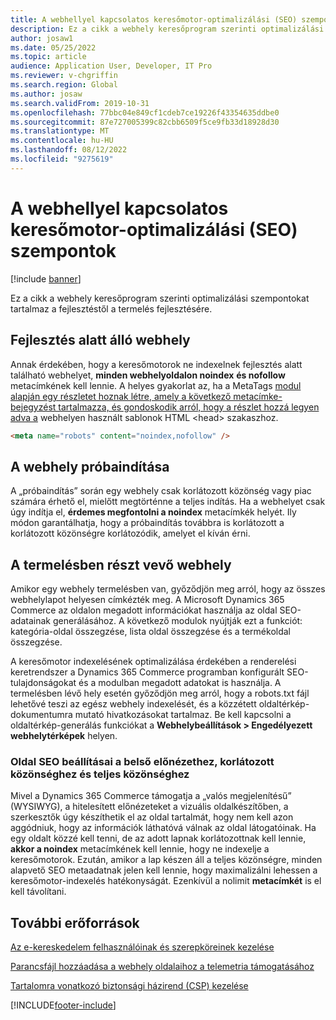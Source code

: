```yaml
---
title: A webhellyel kapcsolatos keresőmotor-optimalizálási (SEO) szempontok
description: Ez a cikk a webhely keresőprogram szerinti optimalizálási szempontokat tartalmaz a fejlesztéstől a termelés fejlesztésére.
author: josaw1
ms.date: 05/25/2022
ms.topic: article
audience: Application User, Developer, IT Pro
ms.reviewer: v-chgriffin
ms.search.region: Global
ms.author: josaw
ms.search.validFrom: 2019-10-31
ms.openlocfilehash: 77bbc04e849cf1cdeb7ce19226f43354635ddbe0
ms.sourcegitcommit: 87e727005399c82cbb6509f5ce9fb33d18928d30
ms.translationtype: MT
ms.contentlocale: hu-HU
ms.lasthandoff: 08/12/2022
ms.locfileid: "9275619"
---
```

# <a name="search-engine-optimization-seo-considerations-for-your-site"></a>A webhellyel kapcsolatos keresőmotor-optimalizálási (SEO) szempontok


[!include [banner](includes/banner.md)]

Ez a cikk a webhely keresőprogram szerinti optimalizálási szempontokat tartalmaz a fejlesztéstől a termelés fejlesztésére.

## <a name="a-site-that-is-under-development"></a>Fejlesztés alatt álló webhely

Annak érdekében, hogy a keresőmotorok ne indexelnek fejlesztés alatt található webhelyet, **minden webhelyoldalon noindex** **és nofollow** metacímkének kell lennie. A helyes gyakorlat az, ha a MetaTags [modul alapján egy részletet hoznak létre, amely a következő metacímke-bejegyzést tartalmazza, és gondoskodik arról, hogy a részlet hozzá legyen adva a](metatags-module.md) webhelyen használt sablonok HTML \<head\> szakaszhoz.

```html
<meta name="robots" content="noindex,nofollow" /> 
```

## <a name="soft-launch-of-a-site"></a>A webhely próbaindítása

A „próbaindítás” során egy webhely csak korlátozott közönség vagy piac számára érhető el, mielőtt megtörténne a teljes indítás. Ha a webhelyet csak úgy indítja el, **érdemes megfontolni a noindex** metacímkék helyét. Ily módon garantálhatja, hogy a próbaindítás továbbra is korlátozott a korlátozott közönségre korlátozódik, amelyet el kíván érni.

## <a name="a-site-that-is-in-production"></a>A termelésben részt vevő webhely

Amikor egy webhely termelésben van, győződjön meg arról, hogy az összes webhelylapot helyesen címkézték meg. A Microsoft Dynamics 365 Commerce az oldalon megadott információkat használja az oldal SEO-adatainak generálásához. A következő modulok nyújtják ezt a funkciót: kategória-oldal összegzése, lista oldal összegzése és a termékoldal összegzése.

A keresőmotor indexelésének optimalizálása érdekében a renderelési keretrendszer a Dynamics 365 Commerce programban konfigurált SEO-tulajdonságokat és a modulban megadott adatokat is használja. A termelésben lévő hely esetén győződjön meg arról, hogy a robots.txt fájl lehetővé teszi az egész webhely indexelését, és a közzétett oldaltérkép-dokumentumra mutató hivatkozásokat tartalmaz. Be kell kapcsolni a oldaltérkép-generálás funkciókat a **Webhelybeállítások \> Engedélyezett webhelytérképek** helyen.

### <a name="page-seo-settings-for-internal-preview-limited-audiences-and-all-audiences"></a>Oldal SEO beállításai a belső előnézethez, korlátozott közönséghez és teljes közönséghez

Mivel a Dynamics 365 Commerce támogatja a „valós megjelenítésű” (WYSIWYG), a hitelesített előnézeteket a vizuális oldalkészítőben, a szerkesztők úgy készíthetik el az oldal tartalmát, hogy nem kell azon aggódniuk, hogy az információk láthatóvá válnak az oldal látogatóinak. Ha egy oldalt közzé kell tenni, de az adott lapnak korlátozottnak kell lennie, **akkor a noindex** metacímkének kell lennie, hogy ne indexelje a keresőmotorok. Ezután, amikor a lap készen áll a teljes közönségre, minden alapvető SEO metaadatnak jelen kell lennie, hogy maximalizálni lehessen a keresőmotor-indexelés hatékonyságát. Ezenkívül a nolimit **metacímkét** is el kell távolítani.

## <a name="additional-resources"></a>További erőforrások

[Az e-kereskedelem felhasználóinak és szerepköreinek kezelése](manage-ecommerce-users-roles.md)

[Parancsfájl hozzáadása a webhely oldalaihoz a telemetria támogatásához](add-telemetry.md)

[Tartalomra vonatkozó biztonsági házirend (CSP) kezelése](manage-csp.md)


[!INCLUDE[footer-include](../includes/footer-banner.md)]
